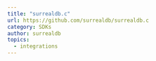 ```yaml
---
title: "surrealdb.c"
url: https://github.com/surrealdb/surrealdb.c
category: SDKs
author: surrealdb
topics:
  - integrations
---
```


